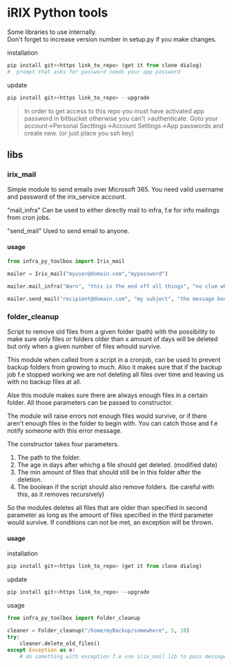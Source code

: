 # iRIX Python tools

Some libraries to use internally.  
Don't forget to increase version number in setup.py if you make changes.  

installation

```py
pip install git+<https link_to_repo> (get it from clone dialog)
#  prompt that asks for password needs your app password
```
update

```py
pip install git+<https link_to_repo> --upgrade
```
>In order to get access to this repo you must have activated app password in bitbucket otherwise you can't >authenticate. Goto your account->Personal Secttings->Account Settings->App passwords and create new. (or just place you ssh key)

## libs

### irix_mail

Simple module to send emails over Microsoft 365. You need valid username and password of the irix_service account.

"mail_infra"
Can be used to either directly mail to infra, f.e for info mailings from cron jobs.

"send_mail"
Used to send email to anyone.

#### usage
 
```py
from infra_py_toolbox import Irix_mail

mailer = Irix_mail("myuser@domain.com","mypassword")

mailer.mail_infra("Warn", "this is the end off all things", "no clue why this happend.")

mailer.send_mail("recipient@domain.com", "my subject", "the message body")
```

### folder_cleanup

Script to remove old files from a given folder (path) with the possibility to make sure only files or folders older than x amount of days will be deleted but only when a given number of files whould survive.  

This module when called from a script in a cronjob, can be used to prevent backup folders from growing to much. Also it makes sure that if the backup job f.e stopped working we are not deleting all files over time and leaving us with no backup files at all.

Alse this module makes sure there are always enough files in a certain folder. All those parameters can be passed to constructor.

The module will raise errors not enough files would survive, or if there aren't enough files in the folder to begin with. You can catch those and f.e notify someone with this error message.

The constructor takes four parameters.
1. The path to the folder.
2. The age in days after whichg a file should get deleted. (modified date)
3. The min amount of files that should still be in this folder after the deletion.
4. The boolean if the script should also remove folders. (be careful with this, as it removes recursively)

So the modules deletes all files that are older than specified in second parameter as long as the amount of files specified in the third parameter would survive. If conditions can not be met, an exception will be thrown.

#### usage
 
installation

```py
pip install git+<https link_to_repo> (get it from clone dialog)
```
update

```py
pip install git+<https link_to_repo> --upgrade
```
usage

```py
from infra_py_toolbox import Folder_cleanup

cleaner = Folder_cleanup("/home/myBackup/somewhere", 5, 10)
try:
    cleaner.delete_old_files()
except Exception as e:
    # do something with exception f.e use irix_mail lib to pass message to infra
```


